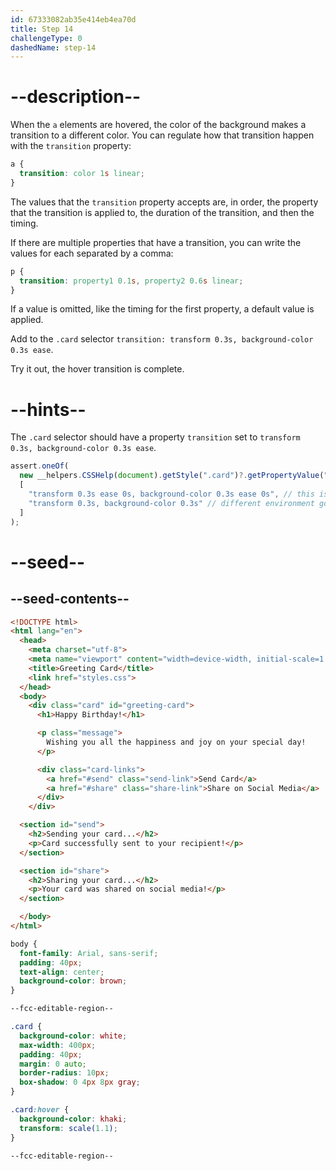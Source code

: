 ```yaml
---
id: 67333082ab35e414eb4ea70d
title: Step 14
challengeType: 0
dashedName: step-14
---
```


# --description--

When the `a` elements are hovered, the color of the background makes a transition to a different color. You can regulate how that transition happen with the `transition` property:

```css
a {
  transition: color 1s linear;
}
```

The values that the `transition` property accepts are, in order, the property that the transition is applied to, the duration of the transition, and then the timing.

If there are multiple properties that have a transition, you can write the values for each separated by a comma:

```css
p {
  transition: property1 0.1s, property2 0.6s linear;
}
```

If a value is omitted, like the timing for the first property, a default value is applied.

Add to the `.card` selector `transition: transform 0.3s, background-color 0.3s ease`.

Try it out, the hover transition is complete.

# --hints--

The `.card` selector should have a property `transition` set to `transform 0.3s, background-color 0.3s ease`.

```js
assert.oneOf(
  new __helpers.CSSHelp(document).getStyle(".card")?.getPropertyValue("transition"),
  [
    "transform 0.3s ease 0s, background-color 0.3s ease 0s", // this is what comes out of `getPropertyValue`
    "transform 0.3s, background-color 0.3s" // different environment got this instead
  ]
);
```

# --seed--

## --seed-contents--

```html
<!DOCTYPE html>
<html lang="en">
  <head>
    <meta charset="utf-8">
    <meta name="viewport" content="width=device-width, initial-scale=1.0">
    <title>Greeting Card</title>
    <link href="styles.css">
  </head>
  <body>
    <div class="card" id="greeting-card">
      <h1>Happy Birthday!</h1>

      <p class="message">
        Wishing you all the happiness and joy on your special day!
      </p>

      <div class="card-links">
        <a href="#send" class="send-link">Send Card</a>
        <a href="#share" class="share-link">Share on Social Media</a>
      </div>
  	</div>

  <section id="send">
    <h2>Sending your card...</h2>
    <p>Card successfully sent to your recipient!</p>
  </section>

  <section id="share">
    <h2>Sharing your card...</h2>
    <p>Your card was shared on social media!</p>
  </section>

  </body>
</html>

```

```css
body {
  font-family: Arial, sans-serif;
  padding: 40px;
  text-align: center;
  background-color: brown;
}

--fcc-editable-region--

.card {
  background-color: white;
  max-width: 400px;
  padding: 40px;
  margin: 0 auto;
  border-radius: 10px;
  box-shadow: 0 4px 8px gray;
}

.card:hover {
  background-color: khaki;
  transform: scale(1.1);
}

--fcc-editable-region--


```

